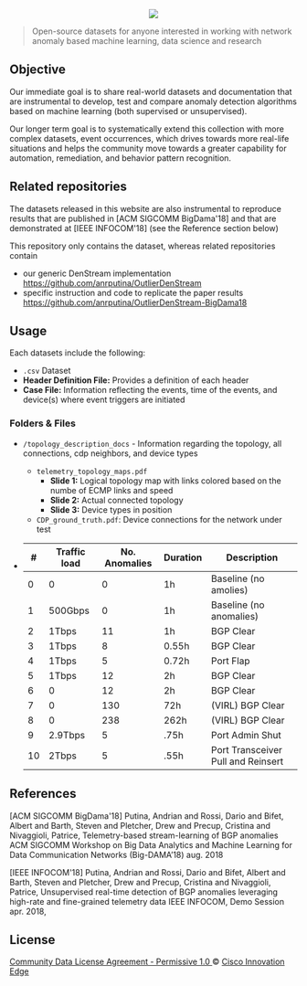 <p align="center">
    <a href="https://github.com/cisco-ie/telemetry" target="_blank"><img src="https://user-images.githubusercontent.com/6020066/29088554-449866a6-7c2e-11e7-9b92-8e2802619122.png"></a>
 </p>

> Open-source datasets for anyone interested in working with network anomaly based
machine learning, data science and research

## Objective
Our immediate goal is to share real-world datasets and documentation that are instrumental to develop, test and compare anomaly detection algorithms based on  machine learning (both supervised or unsupervised). 

Our longer term goal is to systematically extend this collection with more complex datasets, event occurrences, which drives towards more real-life situations and helps the community move towards a greater capability for automation, remediation, and behavior pattern recognition.


## Related repositories 
The datasets released in this website are also instrumental to reproduce results that are published in  [ACM SIGCOMM BigDama'18] and that are demonstrated at [IEEE INFOCOM'18] (see the Reference section below)

This repository only contains the dataset, whereas related repositories contain 
- our generic  DenStream implementation   https://github.com/anrputina/OutlierDenStream
- specific instruction and code to replicate the paper results   https://github.com/anrputina/OutlierDenStream-BigDama18


## Usage
Each datasets include the following:
- `.csv` Dataset
- **Header Definition File:** Provides a definition of each header
- **Case File:** Information reflecting the events, time of the events, and device(s) where event triggers are initiated



### Folders & Files
- `/topology_description_docs` - Information regarding the topology, all connections, cdp neighbors, and device types
    - `telemetry_topology_maps.pdf`
        - **Slide 1:** Logical topology map with links colored based on the numbe of ECMP links and speed
        - **Slide 2:** Actual connected topology
        - **Slide 3:** Device types in position
    - `CDP_ground_truth.pdf`: Device connections for the network under test

- | # | Traffic load | No. Anomalies | Duration | Description |
  | --- | --- | --- | --- | --- |
  | 0 | 0 | 0 | 1h | Baseline (no amolies) |
  | 1 | 500Gbps | 0 | 1h | Baseline (no anomalies) |
  | 2 | 1Tbps | 11 | 1h | BGP Clear | 
  | 3 | 1Tbps | 8 | 0.55h | BGP Clear | 
  | 4 | 1Tbps | 5 | 0.72h | Port Flap | 
  | 5 | 1Tbps | 12 | 2h | BGP Clear |
  | 6 | 0 | 12 | 2h | BGP Clear |
  | 7 | 0 | 130 | 72h | (VIRL) BGP Clear |
  | 8 | 0 | 238 | 262h | (VIRL) BGP Clear |
  | 9 | 2.9Tbps | 5 | .75h | Port Admin Shut |
  | 10 | 2Tbps | 5 | .55h | Port Transceiver Pull and Reinsert |

## References

[ACM SIGCOMM BigDama'18] Putina, Andrian and Rossi, Dario and Bifet, Albert and Barth, Steven and Pletcher, Drew and Precup, Cristina and Nivaggioli, Patrice,  Telemetry-based stream-learning of BGP anomalies ACM SIGCOMM Workshop on Big Data Analytics and Machine Learning for Data Communication Networks (Big-DAMA’18) aug. 2018

[IEEE INFOCOM'18] Putina, Andrian and Rossi, Dario and Bifet, Albert and Barth, Steven and Pletcher, Drew and Precup, Cristina and Nivaggioli, Patrice,  Unsupervised real-time detection of BGP anomalies leveraging high-rate and fine-grained telemetry data IEEE INFOCOM, Demo Session apr. 2018,

## License
[Community Data License Agreement - Permissive 1.0 ](https://cdla.io/permissive-1-0/) &copy; [Cisco Innovation Edge](https://cdla.io/permissive-1-0/)
